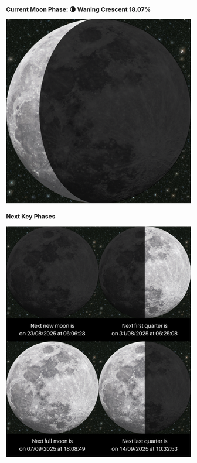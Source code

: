 ### Current Moon Phase: 🌘 Waning Crescent 18.07%
![Moon Phase](moonphase.png)
### Next Key Phases
![Gallery](gallery.png)